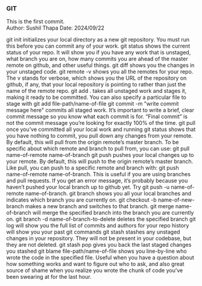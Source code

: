 ### GIT
This is the first commit.
<br>
Author: Sushil Thapa
Date: 2024/09/22

git init initializes your local directory as a new git repository. You must run this before you can commit any of your work.
git status shows the current status of your repo. It will show you if you have any work that is unstaged, what branch you are on, how many commits you are ahead of the master remote on github, and other useful things.
git diff shows you the changes in your unstaged code.
git remote -v shows you all the remotes for your repo. The v stands for verbose, which shows you the URL of the repository on github, if any, that your local repository is pointing to rather than just the name of the remote repo.
git add . takes all unstaged work and stages it, making it ready to be committed. You can also specify a particular file to stage with git add file-path/name-of-file
git commit -m "write commit message here" commits all staged work. It’s important to write a brief, clear commit message so you know what each commit is for. “Final commit” is not the commit message you’re looking for exactly 100% of the time.
git pull once you’ve committed all your local work and running git status shows that you have nothing to commit, you pull down any changes from your remote. By default, this will pull from the origin remote’s master branch. To be specific about which remote and branch to pull from, you can use: git pull name-of-remote name-of-branch
git push pushes your local changes up to your remote. By default, this will push to the origin remote’s master branch. Like pull, you can push to a specific remote and branch with: git push name-of-remote name-of-branch. This is useful if you are using branches and pull requests. If you get an error message, it’s probably because you haven’t pushed your local branch up to github yet. Try git push -u name-of-remote name-of-branch.
git branch shows you all your local branches and indicates which branch you are currently on.
git checkout -b name-of-new-branch makes a new branch and switches to that branch.
git merge name-of-branch will merge the specified branch into the branch you are currently on.
git branch -d name-of-branch-to-delete deletes the specified branch
git log will show you the full list of commits and authors for your repo
history will show you your past git commands
git stash stashes any unstaged changes in your repository. They will not be present in your codebase, but they are not deleted.
git stash pop gives you back the last staged changes you stashed
git blame file-path/name-of-file shows you line-by-line who wrote the code in the specified file. Useful when you have a question about how something works and want to figure out who to ask, and also great source of shame when you realize you wrote the chunk of code you’ve been swearing at for the last hour.